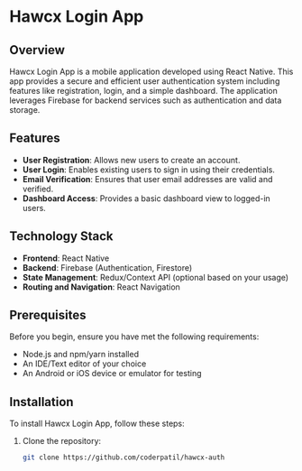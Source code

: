 # Hawcx Login App

## Overview
Hawcx Login App is a mobile application developed using React Native. This app provides a secure and efficient user authentication system including features like registration, login, and a simple dashboard. The application leverages Firebase for backend services such as authentication and data storage.

## Features
- **User Registration**: Allows new users to create an account.
- **User Login**: Enables existing users to sign in using their credentials.
- **Email Verification**: Ensures that user email addresses are valid and verified.
- **Dashboard Access**: Provides a basic dashboard view to logged-in users.

## Technology Stack
- **Frontend**: React Native
- **Backend**: Firebase (Authentication, Firestore)
- **State Management**: Redux/Context API (optional based on your usage)
- **Routing and Navigation**: React Navigation

## Prerequisites
Before you begin, ensure you have met the following requirements:
- Node.js and npm/yarn installed
- An IDE/Text editor of your choice
- An Android or iOS device or emulator for testing

## Installation
To install Hawcx Login App, follow these steps:

1. Clone the repository:
   ```bash
   git clone https://github.com/coderpatil/hawcx-auth
